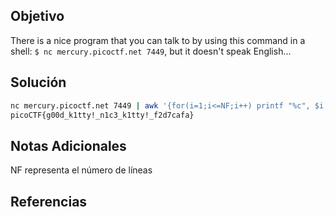 ## Objetivo
There is a nice program that you can talk to by using this command in a shell: `$ nc mercury.picoctf.net 7449`, but it doesn't speak English...

## Solución
```bash
nc mercury.picoctf.net 7449 | awk '{for(i=1;i<=NF;i++) printf "%c", $i; printf ""}'
picoCTF{g00d_k1tty!_n1c3_k1tty!_f2d7cafa}
```

## Notas Adicionales
NF representa el número de líneas

## Referencias
